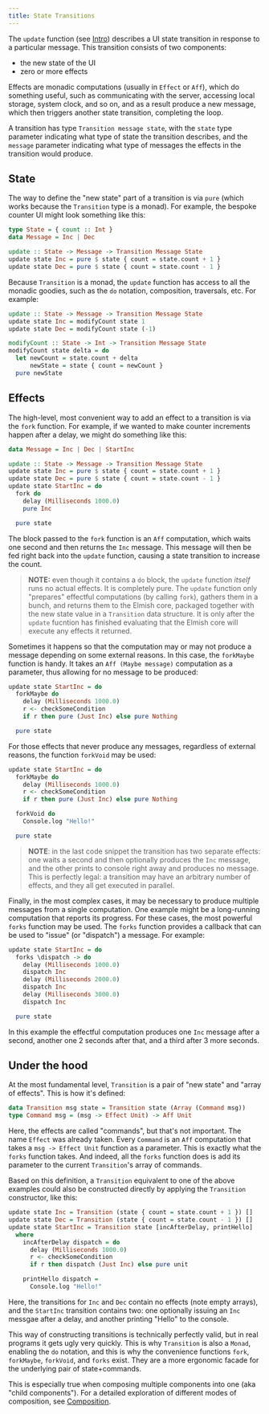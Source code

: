 ```yaml
---
title: State Transitions
---
```


The `update` function (see [Intro](index.md)) describes a UI state transition in response to a particular message. This transition consists of two components:

* the new state of the UI
* zero or more effects

Effects are monadic computations (usually in `Effect` or `Aff`), which do something useful, such as communicating with the server, accessing local storage, system clock, and so on, and as a result produce a new message, which then triggers another state transition, completing the loop.

A transition has type `Transition message state`, with the `state` type parameter indicating what type of state the transition describes, and the `message` parameter indicating what type of messages the effects in the transition would produce.

## State

The way to define the "new state" part of a transition is via `pure` (which works because the `Transition` type is a monad). For example, the bespoke counter UI might look something like this:

```haskell
type State = { count :: Int }
data Message = Inc | Dec

update :: State -> Message -> Transition Message State
update state Inc = pure $ state { count = state.count + 1 }
update state Dec = pure $ state { count = state.count - 1 }
```

Because `Transition` is a monad, the `update` function has access to all the monadic goodies, such as the `do` notation, composition, traversals, etc. For example:

```haskell
update :: State -> Message -> Transition Message State
update state Inc = modifyCount state 1
update state Dec = modifyCount state (-1)

modifyCount :: State -> Int -> Transition Message State
modifyCount state delta = do
  let newCount = state.count + delta
      newState = state { count = newCount }
  pure newState
```

## <a name="effects"></a>Effects

The high-level, most convenient way to add an effect to a transition is via the `fork` function. For example, if we wanted to make counter increments happen after a delay, we might do something like this:

```haskell
data Message = Inc | Dec | StartInc

update :: State -> Message -> Transition Message State
update state Inc = pure $ state { count = state.count + 1 }
update state Dec = pure $ state { count = state.count - 1 }
update state StartInc = do
  fork do
    delay (Milliseconds 1000.0)
    pure Inc

  pure state
```

The block passed to the `fork` function is an `Aff` computation, which waits one second and then returns the `Inc` message. This message will then be fed right back into the `update` function, causing a state transition to increase the count.

> **NOTE:** even though it contains a `do` block, the `update` function _itself_ runs no actual effects. It is completely pure. The `update` function only "prepares" effectful computations (by calling `fork`), gathers them in a bunch, and returns them to the Elmish core, packaged together with the new state value in a `Transition` data structure. It is only after the `update` fucntion has finished evaluating that the Elmish core will execute any effects it returned.

Sometimes it happens so that the computation may or may not produce a message depending on some external reasons. In this case, the `forkMaybe` function is handy. It takes an `Aff (Maybe message)` computation as a parameter, thus allowing for no message to be produced:

```haskell
update state StartInc = do
  forkMaybe do
    delay (Milliseconds 1000.0)
    r <- checkSomeCondition
    if r then pure (Just Inc) else pure Nothing

  pure state
```

For those effects that never produce any messages, regardless of external reasons, the function `forkVoid` may be used:

```haskell
update state StartInc = do
  forkMaybe do
    delay (Milliseconds 1000.0)
    r <- checkSomeCondition
    if r then pure (Just Inc) else pure Nothing

  forkVoid do
    Console.log "Hello!"

  pure state
```

> **NOTE**: in the last code snippet the transition has two separate effects: one waits a second and then optionally produces the `Inc` message, and the other prints to console right away and produces no message. This is perfectly legal: a transition may have an arbitrary number of effects, and they all get executed in parallel.

Finally, in the most complex cases, it may be necessary to produce multiple messages from a single computation. One example might be a long-running computation that reports its progress. For these cases, the most powerful `forks` function may be used. The `forks` function provides a callback that can be used to "issue" (or "dispatch") a message. For example:

```haskell
update state StartInc = do
  forks \dispatch -> do
    delay (Milliseconds 1000.0)
    dispatch Inc
    delay (Milliseconds 2000.0)
    dispatch Inc
    delay (Milliseconds 3000.0)
    dispatch Inc

  pure state
```

In this example the effectful computation produces one `Inc` message after a second, another one 2 seconds after that, and a third after 3 more seconds.

## Under the hood

At the most fundamental level, `Transition` is a pair of "new state" and "array of effects". This is how it's defined:

```haskell
data Transition msg state = Transition state (Array (Command msg))
type Command msg = (msg -> Effect Unit) -> Aff Unit
```

Here, the effects are called "commands", but that's not important. The name `Effect` was already taken. Every `Command` is an `Aff` computation that takes a `msg -> Effect Unit` function as a parameter. This is exactly what the `forks` function takes. And indeed, all the `forks` function does is add its parameter to the current `Transition`'s array of commands.

Based on this definition, a `Transition` equivalent to one of the above examples could also be constructed directly by applying the `Transition` constructor, like this:

```haskell
update state Inc = Transition (state { count = state.count + 1 }) []
update state Dec = Transition (state { count = state.count - 1 }) []
update state StartInc = Transition state [incAfterDelay, printHello]
  where
    incAfterDelay dispatch = do
      delay (Milliseconds 1000.0)
      r <- checkSomeCondition
      if r then dispatch (Just Inc) else pure unit

    printHello dispatch =
      Console.log "Hello!"
```

Here, the transitions for `Inc` and `Dec` contain no effects (note empty arrays), and the `StartInc` transition contains two: one optionally issuing an `Inc` messgae after a delay, and another printing "Hello" to the console.

This way of constructing transitions is technically perfectly valid, but in real programs it gets ugly very quickly. This is why `Transition` is also a `Monad`, enabling the `do` notation, and this is why the convenience functions `fork`, `forkMaybe`, `forkVoid`, and `forks` exist. They are a more ergonomic facade for the underlying pair of state+commands.

This is especially true when composing multiple components into one (aka "child components"). For a detailed exploration of different modes of composition, see [Composition](composition.md).
